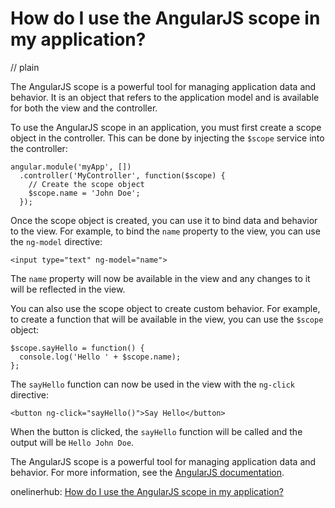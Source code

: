 # How do I use the AngularJS scope in my application?
// plain

The AngularJS scope is a powerful tool for managing application data and behavior. It is an object that refers to the application model and is available for both the view and the controller.

To use the AngularJS scope in an application, you must first create a scope object in the controller. This can be done by injecting the `$scope` service into the controller:

```
angular.module('myApp', [])
  .controller('MyController', function($scope) {
    // Create the scope object
    $scope.name = 'John Doe';
  });
```

Once the scope object is created, you can use it to bind data and behavior to the view. For example, to bind the `name` property to the view, you can use the `ng-model` directive:

```
<input type="text" ng-model="name">
```

The `name` property will now be available in the view and any changes to it will be reflected in the view.

You can also use the scope object to create custom behavior. For example, to create a function that will be available in the view, you can use the `$scope` object:

```
$scope.sayHello = function() {
  console.log('Hello ' + $scope.name);
};
```

The `sayHello` function can now be used in the view with the `ng-click` directive:

```
<button ng-click="sayHello()">Say Hello</button>
```

When the button is clicked, the `sayHello` function will be called and the output will be `Hello John Doe`.

The AngularJS scope is a powerful tool for managing application data and behavior. For more information, see the [AngularJS documentation](https://docs.angularjs.org/guide/scope).

onelinerhub: [How do I use the AngularJS scope in my application?](https://onelinerhub.com/angularjs/how-do-i-use-the-angularjs-scope-in-my-application)